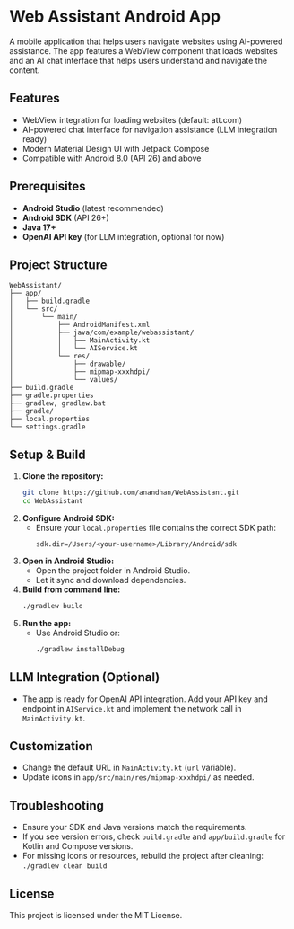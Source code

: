 # Web Assistant Android App

A mobile application that helps users navigate websites using AI-powered assistance. The app features a WebView component that loads websites and an AI chat interface that helps users understand and navigate the content.

## Features

- WebView integration for loading websites (default: att.com)
- AI-powered chat interface for navigation assistance (LLM integration ready)
- Modern Material Design UI with Jetpack Compose
- Compatible with Android 8.0 (API 26) and above

## Prerequisites

- **Android Studio** (latest recommended)
- **Android SDK** (API 26+)
- **Java 17+**
- **OpenAI API key** (for LLM integration, optional for now)

## Project Structure

```
WebAssistant/
├── app/
│   ├── build.gradle
│   └── src/
│       └── main/
│           ├── AndroidManifest.xml
│           ├── java/com/example/webassistant/
│           │   ├── MainActivity.kt
│           │   └── AIService.kt
│           └── res/
│               ├── drawable/
│               ├── mipmap-xxxhdpi/
│               └── values/
├── build.gradle
├── gradle.properties
├── gradlew, gradlew.bat
├── gradle/
├── local.properties
└── settings.gradle
```

## Setup & Build

1. **Clone the repository:**
   ```sh
   git clone https://github.com/anandhan/WebAssistant.git
   cd WebAssistant
   ```
2. **Configure Android SDK:**
   - Ensure your `local.properties` file contains the correct SDK path:
     ```
     sdk.dir=/Users/<your-username>/Library/Android/sdk
     ```
3. **Open in Android Studio:**
   - Open the project folder in Android Studio.
   - Let it sync and download dependencies.
4. **Build from command line:**
   ```sh
   ./gradlew build
   ```
5. **Run the app:**
   - Use Android Studio or:
     ```sh
     ./gradlew installDebug
     ```

## LLM Integration (Optional)
- The app is ready for OpenAI API integration. Add your API key and endpoint in `AIService.kt` and implement the network call in `MainActivity.kt`.

## Customization
- Change the default URL in `MainActivity.kt` (`url` variable).
- Update icons in `app/src/main/res/mipmap-xxxhdpi/` as needed.

## Troubleshooting
- Ensure your SDK and Java versions match the requirements.
- If you see version errors, check `build.gradle` and `app/build.gradle` for Kotlin and Compose versions.
- For missing icons or resources, rebuild the project after cleaning: `./gradlew clean build`

## License
This project is licensed under the MIT License. 